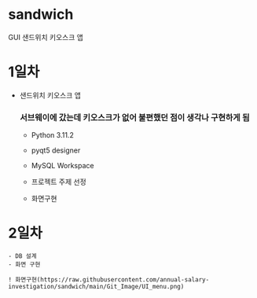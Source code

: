 # sandwich
GUI 샌드위치 키오스크 앱


# 1일차 
- 샌드위치 키오스크 앱
    ### 서브웨이에 갔는데 키오스크가 없어 불편했던 점이 생각나 구현하게 됨
    - Python 3.11.2
    - pyqt5 designer
    - MySQL Workspace

    - 프로젝트 주제 선정
    - 화면구현

# 2일차
    - DB 설계
    - 화면 구현
    
    ! 화면구현(https://raw.githubusercontent.com/annual-salary-investigation/sandwich/main/Git_Image/UI_menu.png)
    

    
    
